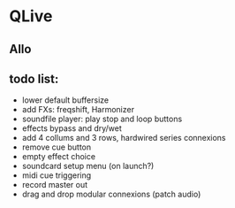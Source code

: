 QLive
=====

Allo
----

todo list:
----------
- lower default buffersize
- add FXs: freqshift, Harmonizer
- soundfile player: play stop and loop buttons
- effects bypass and dry/wet
- add 4 collums and 3 rows, hardwired series connexions
- remove cue button
- empty effect choice
- soundcard setup menu (on launch?)
- midi cue triggering 
- record master out
- drag and drop modular connexions (patch audio)
